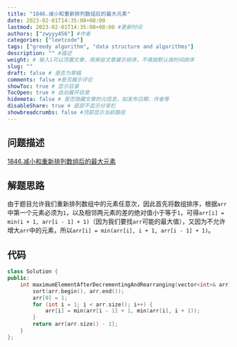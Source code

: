 ```yaml
---
title: "1846.减小和重新排列数组后的最大元素"
date: 2023-02-01T14:35:08+08:00
lastmod: 2023-02-01T14:35:08+08:00 #更新时间
authors: ["zwyyy456"] #作者
categories: ["leetcode"]
tags: ["greedy algorithm", "data structure and algorithms"]
description: "" #描述
weight: # 输入1可以顶置文章，用来给文章展示排序，不填就默认按时间排序
slug: ""
draft: false # 是否为草稿
comments: false #是否展示评论
showToc: true # 显示目录
TocOpen: true # 自动展开目录
hidemeta: false # 是否隐藏文章的元信息，如发布日期、作者等
disableShare: true # 底部不显示分享栏
showbreadcrumbs: false #顶部显示当前路径
---
```

## 问题描述
[1846.减小和重新排列数组后的最大元素](https://leetcode.cn/problems/maximum-element-after-decreasing-and-rearranging/)

## 解题思路
由于题目允许我们重新排列数组中的元素任意次，因此首先将数组排序，根据`arr`中第一个元素必须为`1`，以及相邻两元素的差的绝对值小于等于`1`，可得`arr[i] = min(i + 1, arr[i - 1] + 1)`（因为我们要找`arr`可能的最大值），又因为不允许增大`arr`中的元素，所以`arr[i] = min(arr[i], i + 1, arr[i - 1] + 1)`。

## 代码
```cpp
class Solution {
public:
    int maximumElementAfterDecrementingAndRearranging(vector<int>& arr) {
        sort(arr.begin(), arr.end());
        arr[0] = 1;
        for (int i = 1; i < arr.size(); i++) {
            arr[i] = min(arr[i - 1] + 1, min(arr[i], i + 1));
        }
        return arr[arr.size() - 1];
    }
};
```
